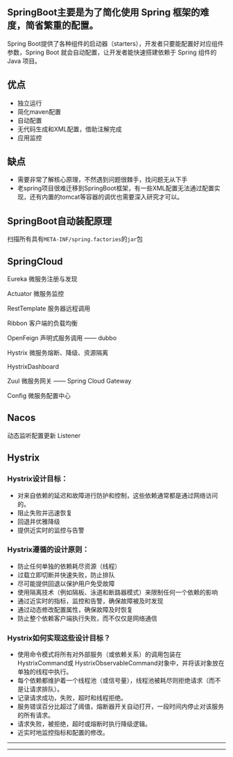 ## SpringBoot主要是为了简化使用 Spring 框架的难度，简省繁重的配置。
Spring Boot提供了各种组件的启动器（starters），开发者只要能配置好对应组件参数，Spring Boot 就会自动配置，让开发者能快速搭建依赖于 Spring 组件的 Java 项目。

## 优点

- 独立运行
- 简化maven配置
- 自动配置
- 无代码生成和XML配置，借助注解完成
- 应用监控

## 缺点

- 需要非常了解核心原理，不然遇到问题很棘手，找问题无从下手
- 老spring项目很难迁移到SpringBoot框架，有一些XML配置无法通过配置实现，还有内置的tomcat等容器的调优也需要深入研究才可以。



## SpringBoot自动装配原理

扫描所有具有`META-INF/spring.factories`的`jar`包




## SpringCloud

Eureka 微服务注册与发现

Actuator 微服务监控

RestTemplate 服务器远程调用 

Ribbon 客户端的负载均衡

OpenFeign 声明式服务调用  ——  dubbo

Hystrix 微服务熔断、降级、资源隔离

HystrixDashboard

Zuul 微服务网关   ——  Spring Cloud Gateway

Config 微服务配置中心


## Nacos

动态监听配置更新 Listener










## Hystrix


### Hystrix设计目标：

- 对来自依赖的延迟和故障进行防护和控制，这些依赖通常都是通过网络访问的。
- 阻止失败并迅速恢复
- 回退并优雅降级
- 提供近实时的监控与告警

### Hystrix遵循的设计原则：

- 防止任何单独的依赖耗尽资源（线程）
- 过载立即切断并快速失败，防止排队
- 尽可能提供回退以保护用户免受故障
- 使用隔离技术（例如隔板、泳道和断路器模式）来限制任何一个依赖的影响
- 通过近实时的指标，监控和告警，确保故障被及时发现
- 通过动态修改配置属性，确保故障及时恢复
- 防止整个依赖客户端执行失败，而不仅仅是网络通信

### Hystrix如何实现这些设计目标？

- 使用命令模式将所有对外部服务（或依赖关系）的调用包装在HystrixCommand或 HystrixObservableCommand对象中，并将该对象放在单独的线程中执行。
- 每个依赖都维护着一个线程池（或信号量），线程池被耗尽则拒绝请求（而不是让请求排队）。
- 记录请求成功，失败，超时和线程拒绝。
- 服务错误百分比超过了阈值，熔断器开关自动打开，一段时间内停止对该服务的所有请求。
- 请求失败，被拒绝，超时或熔断时执行降级逻辑。
- 近实时地监控指标和配置的修改。


---








---
